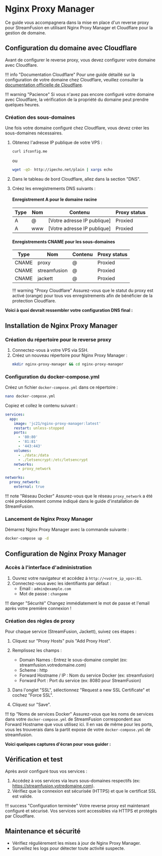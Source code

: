 # Nginx Proxy Manager

Ce guide vous accompagnera dans la mise en place d'un reverse proxy pour StreamFusion en utilisant Nginx Proxy Manager et Cloudflare pour la gestion de domaine.

## Configuration du domaine avec Cloudflare

Avant de configurer le reverse proxy, vous devez configurer votre domaine avec Cloudflare.

!!! info "Documentation Cloudflare"
    Pour une guide détaillé sur la configuration de votre domaine chez Cloudflare, veuillez consulter la [documentation officielle de Cloudflare](https://developers.cloudflare.com/fundamentals/get-started/setup/add-site/).

!!! warning "Pacience"
    Si vous n'avez pas encore configuré votre domaine avec Cloudflare, la vérification de la propriété du domaine peut prendre quelques heures.


### Création des sous-domaines

Une fois votre domaine configuré chez Cloudflare, vous devez créer les sous-domaines nécessaires.

1. Obtenez l'adresse IP publique de votre VPS :
   ```bash
   curl ifconfig.me
   ```
   ou
   ```bash
   wget -qO- http://ipecho.net/plain | xargs echo
   ```

2. Dans le tableau de bord Cloudflare, allez dans la section "DNS".

3. Créez les enregistrements DNS suivants :

    #### Enregistrement A pour le domaine racine

    | Type | Nom | Contenu | Proxy status |
    |------|-----|---------|--------------|
    | A    | @   | [Votre adresse IP publique] | Proxied |
    | A    | www   | [Votre adresse IP publique] | Proxied |

    #### Enregistrements CNAME pour les sous-domaines

    | Type  | Nom          | Contenu | Proxy status |
    |-------|--------------|---------|--------------|
    | CNAME | proxy        | @       | Proxied      |
    | CNAME | streamfusion | @       | Proxied      |
    | CNAME | jackett      | @       | Proxied      |

    !!! warning "Proxy Cloudflare"
        Assurez-vous que le statut du proxy est activé (orange) pour tous vos enregistrements afin de bénéficier de la protection Cloudflare.

**Voici à quoi devrait ressembler votre configuration DNS final :**

## Installation de Nginx Proxy Manager

### Création du répertoire pour le reverse proxy

1. Connectez-vous à votre VPS via SSH.
2. Créez un nouveau répertoire pour Nginx Proxy Manager :
   ```bash
   mkdir nginx-proxy-manager && cd nginx-proxy-manager
   ```

### Configuration du docker-compose.yml

Créez un fichier `docker-compose.yml` dans ce répertoire :

```bash
nano docker-compose.yml
```

Copiez et collez le contenu suivant :

```yaml
services:
  app:
    image: 'jc21/nginx-proxy-manager:latest'
    restart: unless-stopped
    ports:
      - '80:80'
      - '81:81'
      - '443:443'
    volumes:
      - ./data:/data
      - ./letsencrypt:/etc/letsencrypt
    networks:
      - proxy_network

networks:
  proxy_network:
    external: true
```

!!! note "Réseau Docker"
    Assurez-vous que le réseau `proxy_network` a été créé précédemment comme indiqué dans le guide d'installation de StreamFusion.

### Lancement de Nginx Proxy Manager

Démarrez Nginx Proxy Manager avec la commande suivante :

```bash
docker-compose up -d
```

## Configuration de Nginx Proxy Manager

### Accès à l'interface d'administration

1. Ouvrez votre navigateur et accédez à `http://<votre_ip_vps>:81`.
2. Connectez-vous avec les identifiants par défaut :
   - Email : `admin@example.com`
   - Mot de passe : `changeme`

!!! danger "Sécurité"
    Changez immédiatement le mot de passe et l'email après votre première connexion !

### Création des règles de proxy

Pour chaque service (StreamFusion, Jackett), suivez ces étapes :

1. Cliquez sur "Proxy Hosts" puis "Add Proxy Host".

2. Remplissez les champs :

    - Domain Names : Entrez le sous-domaine complet (ex: streamfusion.votredomaine.com)
    - Scheme : http
    - Forward Hostname / IP : Nom du service Docker (ex: streamfusion)
    - Forward Port : Port du service (ex: 8080 pour StreamFusion)

3. Dans l'onglet "SSL", sélectionnez "Request a new SSL Certificate" et cochez "Force SSL".

4. Cliquez sur "Save".

!!! tip "Noms de services Docker"
    Assurez-vous que les noms de services dans votre `docker-compose.yml` de StreamFusion correspondent aux Forward Hostname que vous utilisez ici.
    Il en vas de même pour les ports, vous les trouverais dans la partit expose de votre `docker-compose.yml` de streamfusion.

**Voici quelques captures d'écran pour vous guider :**

## Vérification et test

Après avoir configuré tous vos services :

1. Accédez à vos services via leurs sous-domaines respectifs (ex: https://streamfusion.votredomaine.com).
2. Vérifiez que la connexion est sécurisée (HTTPS) et que le certificat SSL est valide.

!!! success "Configuration terminée"
    Votre reverse proxy est maintenant configuré et sécurisé. Vos services sont accessibles via HTTPS et protégés par Cloudflare.

## Maintenance et sécurité

- Vérifiez régulièrement les mises à jour de Nginx Proxy Manager.
- Surveillez les logs pour détecter toute activité suspecte.